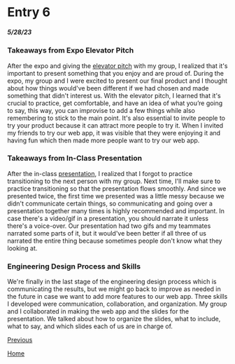 # Entry 6
##### 5/28/23

### Takeaways from Expo Elevator Pitch

After the expo and giving the [elevator pitch](https://docs.google.com/document/d/1shpbxsAaWqFo6IPwKE7x8-eL-dwld0u93BSauyyvK1U/edit) with my group, I realized that it's important to present something that you enjoy and are proud of. During the expo, my group and I were excited to present our final product and I thought about how things would've been different if we had chosen and made something that didn't interest us. With the elevator pitch, I learned that it's crucial to practice, get comfortable, and have an idea of what you’re going to say, this way, you can improvise to add a few things while also remembering to stick to the main point. It's also essential to invite people to try your product because it can attract more people to try it. When I invited my friends to try our web app, it was visible that they were enjoying it and having fun which then made more people want to try our web app.


### Takeaways from In-Class Presentation

After the in-class [presentation](https://docs.google.com/presentation/d/1_8MxmJPayiErrXJfTolRqKTbgeRMfMC7WGCa0AnGYow/edit#slide=id.g24345b7fa2e_0_228), I realized that I forgot to practice transitioning to the next person with my group. Next time, I'll make sure to practice transitioning so that the presentation flows smoothly. And since we presented twice, the first time we presented was a little messy because we didn't communicate certain things, so communicating and going over a presentation together many times is highly recommended and important. In case there's a video/gif in a presentation, you should narrate it unless there's a voice-over. Our presentation had two gifs and my teammates narrated some parts of it, but it would've been better if all three of us narrated the entire thing because sometimes people don't know what they looking at.


### Engineering Design Process and Skills

We're finally in the last stage of the engineering design process which is communicating the results, but we might go back to improve as needed in the future in case we want to add more features to our web app. Three skills I developed were communication, collaboration, and organization. My group and I collaborated in making the web app and the slides for the presentation. We talked about how to organize the slides, what to include, what to say, and which slides each of us are in charge of.  



[Previous](entry05.md)

[Home](../README.md)

